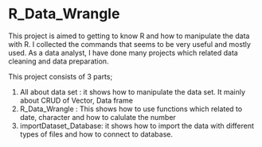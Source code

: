 # R_Data_Wrangle
This project is aimed to getting to know R and how to manipulate the data with R. I collected the commands that seems to be very useful
and mostly used. As a data analyst, I have done many projects which related data cleaning and data preparation. 

This project consists of 3 parts; 
1) All about data set : it shows how to manipulate the data set. It mainly about CRUD of Vector, Data frame
2) R_Data_Wrangle : This shows how to use functions which related to date, character and how to calulate the number 
3) importDataset_Database: it shows how to import the data with different types of files and how to connect to database.
